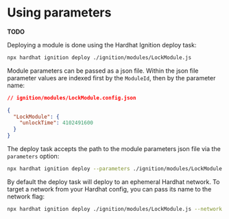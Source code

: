 # Using parameters

**TODO**

Deploying a module is done using the Hardhat Ignition deploy task:

```sh
npx hardhat ignition deploy ./ignition/modules/LockModule.js
```

Module parameters can be passed as a json file. Within the json file parameter values are indexed first by the `ModuleId`, then by the parameter name:

```json
// ignition/modules/LockModule.config.json

{
  "LockModule": {
    "unlockTime": 4102491600
  }
}
```

The deploy task accepts the path to the module parameters json file via the `parameters` option:

```bash
npx hardhat ignition deploy --parameters ./ignition/modules/LockModule.config.json ./ignition/modules/LockModule.js
```

By default the deploy task will deploy to an ephemeral Hardhat network. To target a network from your Hardhat config, you can pass its name to the network flag:

```sh
npx hardhat ignition deploy ./ignition/modules/LockModule.js --network mainnet
```
